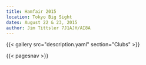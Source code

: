 ```yaml
---
title: Hamfair 2015
location: Tokyo Big Sight
dates: August 22 & 23, 2015
author: Jim Tittsler 7J1AJH/AI8A
---
```


{{< gallery src="description.yaml" section="Clubs" >}}

{{< pagesnav >}}
